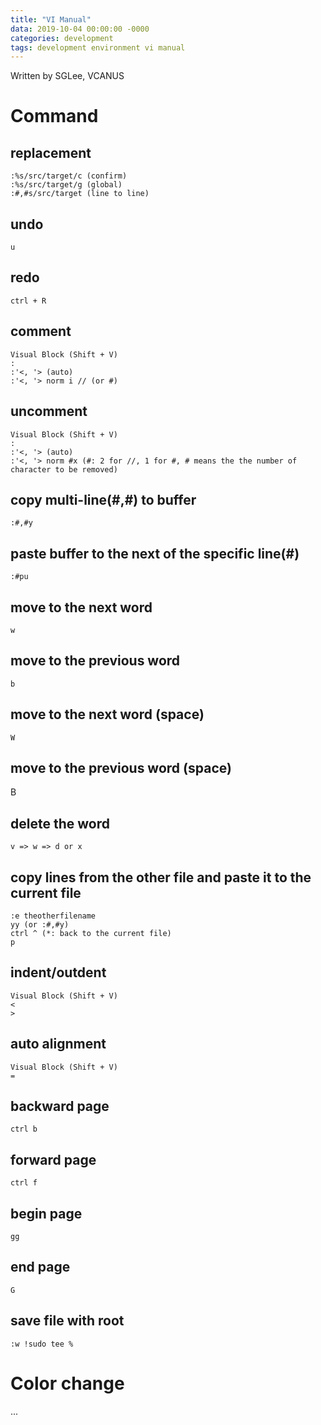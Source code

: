 ```yaml
---
title: "VI Manual"
data: 2019-10-04 00:00:00 -0000
categories: development 
tags: development environment vi manual
---
```


Written by SGLee, VCANUS

# Command

## replacement
```
:%s/src/target/c (confirm)
:%s/src/target/g (global)
:#,#s/src/target (line to line)
```

## undo
```
u
```

## redo
```
ctrl + R
```

## comment
```
Visual Block (Shift + V)
:
:'<, '> (auto)
:'<, '> norm i // (or #)
```

## uncomment
```
Visual Block (Shift + V)
:
:'<, '> (auto)
:'<, '> norm #x (#: 2 for //, 1 for #, # means the the number of character to be removed)
```

## copy multi-line(#,#) to buffer
```
:#,#y
```

## paste buffer to the next of the specific line(#)
```
:#pu
```

## move to the next word
```
w
```

## move to the previous word
```
b
```

## move to the next word (space)
```
W
```

## move to the previous word (space)
B

## delete the word
```
v => w => d or x
```

## copy lines from the other file and paste it to the current file
```
:e theotherfilename
yy (or :#,#y)
ctrl ^ (*: back to the current file)
p
```

## indent/outdent
```
Visual Block (Shift + V)
< 
>
```

## auto alignment
```
Visual Block (Shift + V)
=
```

## backward page
```
ctrl b
```

## forward page
```
ctrl f
```

## begin page
```
gg
```

## end page
```
G
```

## save file with root
```
:w !sudo tee %
```

# Color change
...
